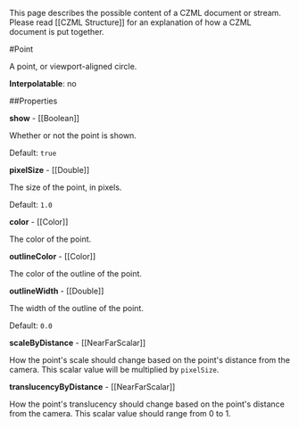 This page describes the possible content of a CZML document or stream.  Please read [[CZML Structure]] for an explanation of how a CZML document is put together.

#Point

A point, or viewport-aligned circle.

**Interpolatable**: no

##Properties

**show** - [[Boolean]]

Whether or not the point is shown.

Default: `true`


**pixelSize** - [[Double]]

The size of the point, in pixels.

Default: `1.0`


**color** - [[Color]]

The color of the point.


**outlineColor** - [[Color]]

The color of the outline of the point.


**outlineWidth** - [[Double]]

The width of the outline of the point.

Default: `0.0`


**scaleByDistance** - [[NearFarScalar]]

How the point's scale should change based on the point's distance from the camera.  This scalar value will be multiplied by `pixelSize`.


**translucencyByDistance** - [[NearFarScalar]]

How the point's translucency should change based on the point's distance from the camera.  This scalar value should range from 0 to 1.


